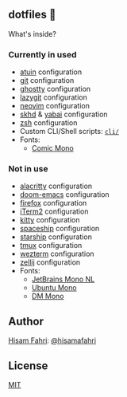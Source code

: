 ## dotfiles 🏡

What's inside?

### Currently in used

- [atuin](https://github.com/atuinsh/atuin) configuration
- [git](https://git-scm.com/) configuration
- [ghostty](https://ghostty.org/) configuration
- [lazygit](https://github.com/jesseduffield/lazygit) configuration
- [neovim](https://neovim.io/) configuration
- [skhd](https://github.com/koekeishiya/skhd) & [yabai](https://github.com/koekeishiya/yabai) configuration
- [zsh](https://ohmyz.sh/) configuration
- Custom CLI/Shell scripts: [`cli/`](cli/)
- Fonts:
  - [Comic Mono](https://dtinth.github.io/comic-mono-font/)

### Not in use

- [alacritty](https://alacritty.org/) configuration
- [doom-emacs](https://github.com/hlissner/doom-emacs) configuration
- [firefox](https://www.mozilla.org/en-US/firefox/new/) configuration
- [iTerm2](https://iterm2.com) configuration
- [kitty](https://github.com/kovidgoyal/kitty) configuration
- [spaceship](https://spaceship-prompt.sh) configuration
- [starship](https://starship.rs/) configuration
- [tmux](https://github.com/tmux/tmux) configuration
- [wezterm](https://wezfurlong.org/wezterm/index.html) configuration
- [zellij](https://zellij.dev/) configuration
- Fonts:
  - [JetBrains Mono NL](https://www.jetbrains.com/lp/mono)
  - [Ubuntu Mono](https://design.ubuntu.com/font)
  - [DM Mono](https://github.com/googlefonts/dm-mono)

## Author

[Hisam Fahri](https://hisam.dev): [@hisamafahri](https://github.com/hisamafahri)

## License

[MIT](LICENSE)
